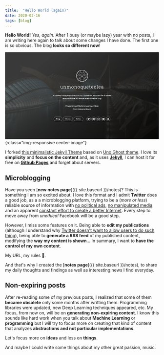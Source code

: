 ```yaml
---
title:  "Hello World (again)"
date: 2020-02-16
tags: [blog]
---
```


**Hello World!** *Yes, again*. After 1 busy (or maybe lazy) year with
no posts, I am writing here again to talk about some changes I have
done. The first one is so obvious. The blog **looks so different
now**!

![New Blog Aspect](/assets/images/posts/blog.png){:class="img-responsive center-image"}


I forked [this minimalistic Jekyll
Theme](https://github.com/joshgerdes/jekyll-uno) based on [Uno Ghost
theme](https://github.com/daleanthony/Uno). I love its **simplicity**
and **focus on the content** and, as it uses
[**Jekyll**](https://jekyllrb.com/), I can host it for free on
[**Github Pages**](https://pages.github.com/) and forget about
servers.

## Microblogging

Have you seen [**new notes page**]({{ site.baseurl }}/notes)?  This is
something I am so excited about. I love this format and I admit
**Twitter** does a good job, as a a microblogging platform, trying to
be a (*more or less*) reliable source of information with [no
political
ads](https://twitter.com/jack/status/1189634360472829952?lang=en), [no
manipulated
media](https://blog.twitter.com/en_us/topics/company/2020/new-approach-to-synthetic-and-manipulated-media.html)
and an apparent [constant effort to create a better
Internet](https://blog.twitter.com/en_us/topics/events/2020/safer-internet-day-2020-creating-a-better-internet-for-all.html). Every
step to move away from *unethical* Facebook will be a good step.

However, I miss some features on it. Being able to **edit my
publications** (although I understand why [Twitter doesn't want to
allow users to do such
thing](https://www.theverge.com/2020/1/15/21066815/twitter-edit-button-jack-dorsey-says-no)),
being able to **generate a RSS feed** of my published content,
modifying the **way my content is shown**... In summary, I want to
**have the control of my own content**.

My URL, my rules 📣.

And that's why I created the [**notes page**]({{ site.baseurl
}}/notes), to share my daily thoughts and findings as well as
interesting news I find everyday.

## Non-expiring posts
After re-reading some of my previous posts, I realized that some of
them **became obsolete** only some months after writting
them. Programming libraries were updated, new Deep Learning techniques
appeared, etc. My focus, from now on, will be on **generating
non-expiring content**. I know this sounds like hard work when you
talk about **Machine Learning** or **programming** but I will try to
focus more on creating that kind of content that analyzes
**abstractions and not particular implementations**.

Let's focus more on **ideas** and less on **things**.

And maybe I could write some things about my other great passion,
music.
